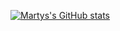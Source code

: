 

[![Martys's GitHub stats](https://github-readme-stats.vercel.app/api?username=martyjacobsdev)](https://github.com/anuraghazra/github-readme-stats)

<!--
**martyjacobsdev/martyjacobsdev** is a ✨ _special_ ✨ repository because its `README.md` (this file) appears on your GitHub profile.

Here are some ideas to get you started:

- 🔭 I’m currently working on ...
- 🌱 I’m currently learning ...
- 👯 I’m looking to collaborate on ...
- 🤔 I’m looking for help with ...
- 💬 Ask me about ...
- 📫 How to reach me: ...
- 😄 Pronouns: ...
- ⚡ Fun fact: ...
-->

